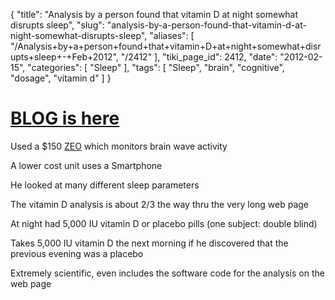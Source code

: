 {
    "title": "Analysis by a person found that vitamin D at night somewhat disrupts sleep",
    "slug": "analysis-by-a-person-found-that-vitamin-d-at-night-somewhat-disrupts-sleep",
    "aliases": [
        "/Analysis+by+a+person+found+that+vitamin+D+at+night+somewhat+disrupts+sleep+-+Feb+2012",
        "/2412"
    ],
    "tiki_page_id": 2412,
    "date": "2012-02-15",
    "categories": [
        "Sleep"
    ],
    "tags": [
        "Sleep",
        "brain",
        "cognitive",
        "dosage",
        "vitamin d"
    ]
}


# [BLOG is here](http://www.gwern.net/Zeo#vitamin-d)

Used a $150 [ZEO](http://en.wikipedia.org/wiki/Zeo,_Inc.) which monitors brain wave activity 

A lower cost unit uses a Smartphone

He looked at many different sleep parameters

The vitamin D analysis is about 2/3 the way thru the very long web page

At night had 5,000 IU vitamin D or placebo pills (one subject: double blind)

Takes 5,000 IU vitamin D the next morning if he discovered that the previous evening was a placebo

Extremely scientific, even includes the software code for the analysis on the web page